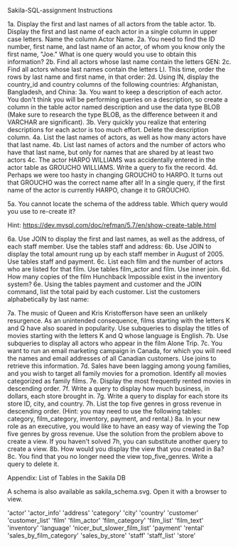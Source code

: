 
Sakila-SQL-assignment
Instructions

1a. Display the first and last names of all actors from the table actor. 1b. Display the first and last name of each actor in a single column in upper case letters. Name the column Actor Name. 2a. You need to find the ID number, first name, and last name of an actor, of whom you know only the first name, "Joe." What is one query would you use to obtain this information? 2b. Find all actors whose last name contain the letters GEN: 2c. Find all actors whose last names contain the letters LI. This time, order the rows by last name and first name, in that order: 2d. Using IN, display the country_id and country columns of the following countries: Afghanistan, Bangladesh, and China: 3a. You want to keep a description of each actor. You don't think you will be performing queries on a description, so create a column in the table actor named description and use the data type BLOB (Make sure to research the type BLOB, as the difference between it and VARCHAR are significant). 3b. Very quickly you realize that entering descriptions for each actor is too much effort. Delete the description column. 4a. List the last names of actors, as well as how many actors have that last name. 4b. List last names of actors and the number of actors who have that last name, but only for names that are shared by at least two actors 4c. The actor HARPO WILLIAMS was accidentally entered in the actor table as GROUCHO WILLIAMS. Write a query to fix the record. 4d. Perhaps we were too hasty in changing GROUCHO to HARPO. It turns out that GROUCHO was the correct name after all! In a single query, if the first name of the actor is currently HARPO, change it to GROUCHO.

5a. You cannot locate the schema of the address table. Which query would you use to re-create it?

Hint: https://dev.mysql.com/doc/refman/5.7/en/show-create-table.html

6a. Use JOIN to display the first and last names, as well as the address, of each staff member. Use the tables staff and address: 6b. Use JOIN to display the total amount rung up by each staff member in August of 2005. Use tables staff and payment. 6c. List each film and the number of actors who are listed for that film. Use tables film_actor and film. Use inner join. 6d. How many copies of the film Hunchback Impossible exist in the inventory system? 6e. Using the tables payment and customer and the JOIN command, list the total paid by each customer. List the customers alphabetically by last name:

7a. The music of Queen and Kris Kristofferson have seen an unlikely resurgence. As an unintended consequence, films starting with the letters K and Q have also soared in popularity. Use subqueries to display the titles of movies starting with the letters K and Q whose language is English. 7b. Use subqueries to display all actors who appear in the film Alone Trip. 7c. You want to run an email marketing campaign in Canada, for which you will need the names and email addresses of all Canadian customers. Use joins to retrieve this information. 7d. Sales have been lagging among young families, and you wish to target all family movies for a promotion. Identify all movies categorized as family films. 7e. Display the most frequently rented movies in descending order. 7f. Write a query to display how much business, in dollars, each store brought in. 7g. Write a query to display for each store its store ID, city, and country. 7h. List the top five genres in gross revenue in descending order. (Hint: you may need to use the following tables: category, film_category, inventory, payment, and rental.) 8a. In your new role as an executive, you would like to have an easy way of viewing the Top five genres by gross revenue. Use the solution from the problem above to create a view. If you haven't solved 7h, you can substitute another query to create a view. 8b. How would you display the view that you created in 8a? 8c. You find that you no longer need the view top_five_genres. Write a query to delete it.

Appendix: List of Tables in the Sakila DB

A schema is also available as sakila_schema.svg. Open it with a browser to view.

'actor' 'actor_info' 'address' 'category' 'city' 'country' 'customer' 'customer_list' 'film' 'film_actor' 'film_category' 'film_list' 'film_text' 'inventory' 'language' 'nicer_but_slower_film_list' 'payment' 'rental' 'sales_by_film_category' 'sales_by_store' 'staff' 'staff_list' 'store'
